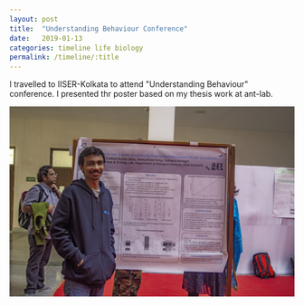 ```yaml
---
layout: post
title:  "Understanding Behaviour Conference"
date:   2019-01-13
categories: timeline life biology
permalink: /timeline/:title
---
```


I travelled to IISER-Kolkata to attend "Understanding Behaviour" conference. I presented thr poster based on my thesis work at ant-lab.


![poster](/assets/images/prateekposter.jpg)
